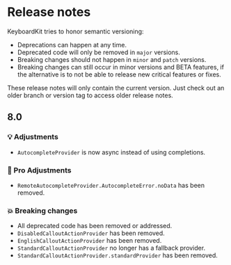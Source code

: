 # Release notes

KeyboardKit tries to honor semantic versioning:

* Deprecations can happen at any time.
* Deprecated code will only be removed in `major` versions.
* Breaking changes should not happen in `minor` and `patch` versions.
* Breaking changes can still occur in minor versions and BETA features, if the alternative is to not be able to release new critical features or fixes.

These release notes will only contain the current version. Just check out an older branch or version tag to access older release notes. 



## 8.0

### 💡 Adjustments

* `AutocompleteProvider` is now async instead of using completions.

### 👑 Pro Adjustments

* `RemoteAutocompleteProvider.AutocompleteError.noData` has been removed.
    
### 💥 Breaking changes 

* All deprecated code has been removed or addressed.
* `DisabledCalloutActionProvider` has been removed.
* `EnglishCalloutActionProvider` has been removed.
* `StandardCalloutActionProvider` no longer has a fallback provider.
* `StandardCalloutActionProvider.standardProvider` has been removed.
